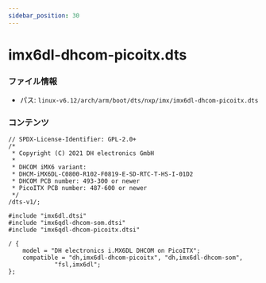 ```yaml
---
sidebar_position: 30
---
```

# imx6dl-dhcom-picoitx.dts

### ファイル情報

- パス: `linux-v6.12/arch/arm/boot/dts/nxp/imx/imx6dl-dhcom-picoitx.dts`

### コンテンツ

```dts
// SPDX-License-Identifier: GPL-2.0+
/*
 * Copyright (C) 2021 DH electronics GmbH
 *
 * DHCOM iMX6 variant:
 * DHCM-iMX6DL-C0800-R102-F0819-E-SD-RTC-T-HS-I-01D2
 * DHCOM PCB number: 493-300 or newer
 * PicoITX PCB number: 487-600 or newer
 */
/dts-v1/;

#include "imx6dl.dtsi"
#include "imx6qdl-dhcom-som.dtsi"
#include "imx6qdl-dhcom-picoitx.dtsi"

/ {
	model = "DH electronics i.MX6DL DHCOM on PicoITX";
	compatible = "dh,imx6dl-dhcom-picoitx", "dh,imx6dl-dhcom-som",
		     "fsl,imx6dl";
};

```
